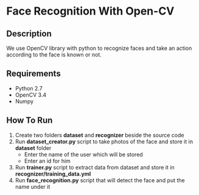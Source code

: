 # Face Recognition With Open-CV

## Description
We use OpenCV library with python to recognize faces and take an action according to the face is known or not.

## Requirements 
* Python 2.7
* OpenCV 3.4
* Numpy

## How To Run
1. Create two folders **dataset** and **recognizer** beside the source code
2. Run **dataset_creator.py** script to take photos of the face and store it in **dataset** folder
    - Enter the name of the user which will be stored
    - Enter an id for him
3. Run **trainer.py** script to extract data from dataset and store it in **recognizer/training_data.yml**
4. Run **face_recognition.py** script that will detect the face and put the name under it
